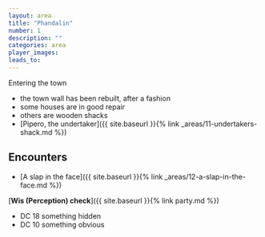 ```yaml
---
layout: area
title: "Phandalin"
number: 1
description: ""
categories: area
player_images:
leads_to:
---
```

Entering the town

* the town wall has been rebuilt, after a fashion
* some houses are in good repair
* others are wooden shacks
* [Pipero, the undertaker]({{ site.baseurl }}{% link _areas/11-undertakers-shack.md %})


## Encounters

* [A slap in the face]({{ site.baseurl }}{% link _areas/12-a-slap-in-the-face.md %})

[**Wis (Perception) check**]({{ site.baseurl }}{% link party.md %})
* DC 18 something hidden
* DC 10 something obvious

